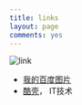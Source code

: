 ```yaml
---
title: links
layout: page
comments: yes
---
```

![link](http://blog-fungenomics-com.qiniudn.com/st.post.link-logo.jpeg)


* [我的百度图片][]
* [酷壳][]， IT技术

[我的百度图片]: http://image.baidu.com/albumlist/3442368979 "我的百度图片"
[酷壳]: http://coolshell.cn/ "酷壳"

